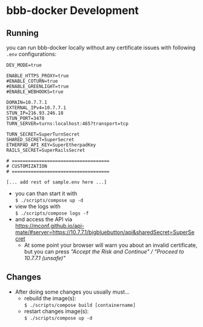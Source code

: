# bbb-docker Development

## Running
you can run bbb-docker locally without any certificate issues with following `.env` configurations:

```
DEV_MODE=true

ENABLE_HTTPS_PROXY=true
#ENABLE_COTURN=true
#ENABLE_GREENLIGHT=true
#ENABLE_WEBHOOKS=true

DOMAIN=10.7.7.1
EXTERNAL_IPv4=10.7.7.1
STUN_IP=216.93.246.18
STUN_PORT=3478
TURN_SERVER=turns:localhost:465?transport=tcp

TURN_SECRET=SuperTurnSecret
SHARED_SECRET=SuperSecret
ETHERPAD_API_KEY=SuperEtherpadKey
RAILS_SECRET=SuperRailsSecret

# ====================================
# CUSTOMIZATION
# ====================================

[... add rest of sample.env here ...]
```

- you can than start it with \
  `$ ./scripts/compose up -d`
- view the logs with \
  `$ ./scripts/compose logs -f`
- and access the API via \
  https://mconf.github.io/api-mate/#server=https://10.7.7.1/bigbluebutton/api&sharedSecret=SuperSecret
    * At some point your browser will warn you about an invalid certificate, but you can press _"Accept the Risk and Continue" / "Proceed to 10.7.7.1 (unsafe)"_

## Changes
- After doing some changes you usually must...
  * rebuild the image(s): \
    `$ ./scripts/compose build [containername]`
  * restart changes image(s): \
    `$ ./scripts/compose up -d`